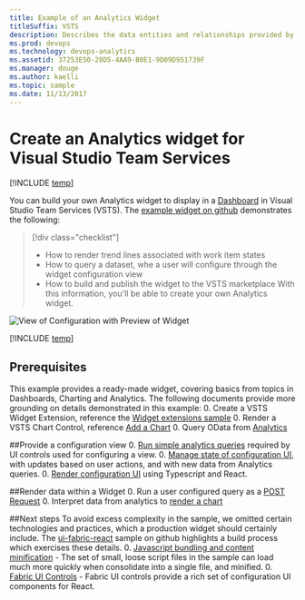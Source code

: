 ```yaml
---
title: Example of an Analytics Widget
titleSuffix: VSTS 
description: Describes the data entities and relationships provided by the Analytics service for Visual Studio Team Services   
ms.prod: devops
ms.technology: devops-analytics
ms.assetid: 37253E50-28D5-4AA9-B0E1-9D09D951739F
ms.manager: douge
ms.author: kaelli
ms.topic: sample
ms.date: 11/13/2017
---
```


# Create an Analytics widget for Visual Studio Team Services


[!INCLUDE [temp](../../_shared/version-vsts-only.md)] 

<!-- Note: The github links below will be re-pointed to the master branch sample, once we complete the merge. -->

You can build your own Analytics widget to display in a [Dashboard](../dashboards/index.md) in Visual Studio Team Services (VSTS). The [example widget on github](https://github.com/Microsoft/vsts-extension-samples/tree/master/analytics-example-widget) demonstrates the following: 

> [!div class="checklist"]   
> * How to render trend lines associated with work item states
> * How to query a dataset, whe a user will configure through the widget configuration view
> * How to build and publish the widget to the VSTS marketplace
With this information, you'll be able to create your own Analytics widget.

![View of Configuration with Preview of Widget](./_img/extend-analytics-widget.png)  

[!INCLUDE [temp](../_shared/analytics-preview.md)]

## Prerequisites
This example provides a ready-made widget, covering basics from topics in Dashboards, Charting and Analytics. The following documents provide more grounding on details demonstrated in this example:
0. Create a VSTS Widget Extension, reference the [Widget extensions sample](../../extend/develop/add-dashboard-widget.md)
0. Render a VSTS Chart Control, reference [Add a Chart](../../extend/develop/add-chart.md)
0. Query OData from [Analytics](./index.md)



##Provide a configuration view
0. [Run simple analytics queries](https://github.com/Microsoft/vsts-extension-samples/blob/master/analytics-example-widget/scripts/data/CommonQueries.ts) required by UI controls used for configuring a view.
0. [Manage state of configuration UI](https://github.com/Microsoft/vsts-extension-samples/blob/master/analytics-example-widget/scripts/config/AnalyticsConfigActionCreator.ts), with updates based on user actions, and with new data from Analytics queries.
0. [Render configuration UI](https://github.com/Microsoft/vsts-extension-samples/blob/master/analytics-example-widget/scripts/config/AnalyticsConfigComponent.tsx) using Typescript and React.

##Render data within a Widget
0. Run a user configured query as a [POST Request](https://github.com/Microsoft/vsts-extension-samples/blob/master/analytics-example-widget/scripts/data/ViewQueries.ts)
0. Interpret data from analytics to [render a chart](https://github.com/Microsoft/vsts-extension-samples/blob/master/analytics-example-widget/scripts/widget/ChartOptionFactory.ts)

##Next steps
To avoid excess complexity in the sample, we omitted certain technologies and practices, which a production widget should certainly include. The [ui-fabric-react](https://github.com/Microsoft/vsts-extension-samples/tree/master/ui-fabric-react) sample on github highlights a build process which exercises these details.
0. [Javascript bundling and content minification](https://docs.microsoft.com/en-us/aspnet/mvc/overview/performance/bundling-and-minification) - The set of small, loose script files in the sample can load much more quickly when consolidate into a single file, and minified.
0. [Fabric UI Controls](https://developer.microsoft.com/en-us/fabric) - Fabric UI controls provide a rich set of configuration UI components for React.